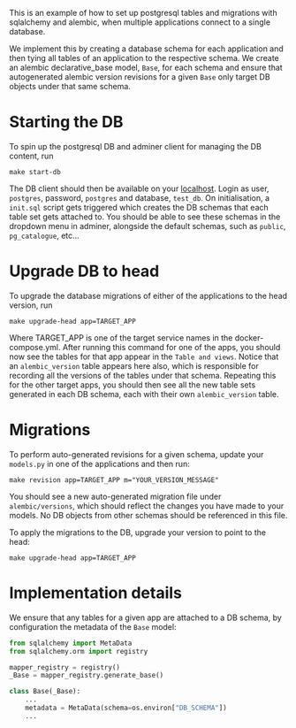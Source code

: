 This is an example of how to set up postgresql tables and migrations with sqlalchemy and alembic, when multiple applications connect to a single database.

We implement this by creating a database schema for each application and then tying all tables of an application to the respective schema. We create an alembic declarative_base model, `Base`, for each schema and ensure that autogenerated alembic version revisions for a given `Base` only target DB objects under that same schema.

# Starting the DB

To spin up the postgresql DB and adminer client for managing the DB content, run

```shell
make start-db
```

The DB client should then be available on your [localhost](http://localhost:8080). Login as user, `postgres`, password, `postgres` and database, `test_db`.
On initialisation, a `init.sql` script gets triggered which creates the DB schemas that each table set gets attached to. You should be able to see these schemas in the dropdown menu in adminer, alongside the default schemas, such as `public`, `pg_catalogue`, etc...

# Upgrade DB to head

To upgrade the database migrations of either of the applications to the head version, run

```shell
make upgrade-head app=TARGET_APP
```

Where TARGET_APP is one of the target service names in the docker-compose.yml.
After running this command for one of the apps, you should now see the tables for that app appear in the `Table and views`. Notice that an `alembic_version` table appears here also, which is responsible for recording all the versions of the tables under that schema.
Repeating this for the other target apps, you should then see all the new table sets generated in each DB schema, each with their own `alembic_version` table.

# Migrations

To perform auto-generated revisions for a given schema, update your `models.py` in one of the applications and then run:

```shell
make revision app=TARGET_APP m="YOUR_VERSION_MESSAGE"
```

You should see a new auto-generated migration file under `alembic/versions`, which should reflect the changes you have made to your models. No DB objects from other schemas should be referenced in this file.

To apply the migrations to the DB, upgrade your version to point to the head:

```shell
make upgrade-head app=TARGET_APP
```

# Implementation details

We ensure that any tables for a given app are attached to a DB schema, by configuration the metadata of the `Base` model:

```python
from sqlalchemy import MetaData
from sqlalchemy.orm import registry

mapper_registry = registry()
_Base = mapper_registry.generate_base()

class Base(_Base):
    ...
    metadata = MetaData(schema=os.environ["DB_SCHEMA"])
    ...
```
